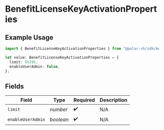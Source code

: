 # BenefitLicenseKeyActivationProperties

## Example Usage

```typescript
import { BenefitLicenseKeyActivationProperties } from "@polar-sh/sdk/models/components";

let value: BenefitLicenseKeyActivationProperties = {
  limit: 85295,
  enableUserAdmin: false,
};
```

## Fields

| Field              | Type               | Required           | Description        |
| ------------------ | ------------------ | ------------------ | ------------------ |
| `limit`            | *number*           | :heavy_check_mark: | N/A                |
| `enableUserAdmin`  | *boolean*          | :heavy_check_mark: | N/A                |